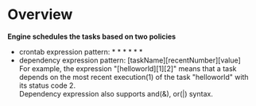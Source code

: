 Overview
========


**Engine schedules the tasks based on two policies**
*	crontab expression pattern: * * * * * *	
*	dependency expression pattern: [taskName][recentNumber][value]   
		For example, the expression "[helloworld][1][2]" means that a task depends on the most recent
	execution(1) of the task "helloworld" with its status code 2.   
		Dependency expression also supports and(&), or(|) syntax.

